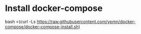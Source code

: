 # Install docker-compose
bash <(curl -Ls https://raw.githubusercontent.com/ypmn/docker-compose/docker-compose-install.sh)
